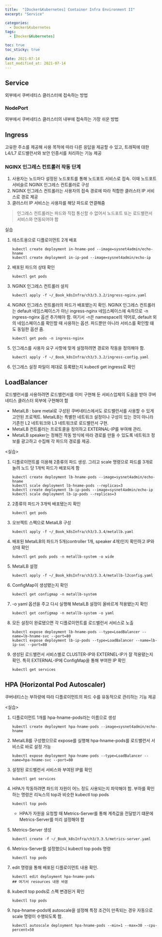 ```yaml
---
title:  "[Docker&Kubernetes] Container Infra Environment II"
excerpt: "Service"

categories:
  - Docker&Kubernetes
tags:
  - [Docker&Kubernetes]

toc: true
toc_sticky: true
 
date: 2021-07-14
last_modified_at: 2021-07-14
---
```

## Service

외부에서 쿠버네티스 클러스터에 접속하는 방법

### NodePort

외부에서 쿠버네티스 클러스터의 내부에 접속하는 가장 쉬운 방법

## Ingress

고유한 주소를 제공해 사용 목적에 따라 다른 응답을 제공할 수 있고, 트래픽에 대한 L4/L7 로드밸런서와 보안 인증서를 처리하는 기능 제공

### NGINX 인그레스 컨트롤러 작동 단계

1. 사용자는 노드마다 설정된 노드포트를 통해 노드포트 서비스로 접속. 이때 노드포트 서비슬르 NGINX 인그레스 컨트롤러로 구성
2. NGINX 인그레스 컨트롤러는 사용자의 접속 경로에 따라 적합한 클러스터 IP 서비스로 경로 제공
3. 클러스터 IP 서비스는 사용자를 해당 파드로 연결해줌
>인그레스 컨트롤러는 파드와 직접 통신할 수 없어서 노드포트 또는 로드밸런서 서비스와 연동되어야 함

실습

1. 테스트용으로 디플로이먼트 2개 배포

    ```docker
    kubectl create deployment in-hname-pod --image=sysnet4admin/echo-hname
    kubectl create deployment in-ip-pod --image=sysnet4admin/echo-ip
    ```

2. 배포된 파드의 상태 확인

    ```docker
    kubectl get pods
    ```

3. NGINX 인그레스 컨트롤러 설치

    ```docker
    kubectl apply -f ~/_Book_k8sInfra/ch3/3.3.2/ingress-nginx.yaml
    ```

4. NGINX 인그레스 컨트롤러의 파드가 배포됐는지 확인. NGINX 인그레스 컨트롤러는 default 네임스페이스가 아닌 ingress-nginx 네임스페이스에 속하므로 -n ingress-nginx 옵션 추가해야 함. 여기서 -n은 namespace의 약어로, default 외의 네임스페이스를 확인할 때 사용하는 옵션. 파드뿐만 아니라 서비스를 확인할 떄도 동일한 옵션 줌.

    ```docker
    kubectl get pods -n ingress-nginx
    ```

5. 인그레스를 사용자 요구 사항에 맞게 설정하려면 경로와 작동을 정의해야 함.

    ```docker
    kubectl apply -f ~/_Book_k8sInfra/ch3/3.3.2/ingress-config.yaml
    ```

6. 인그레스 설정 파일이 제대로 등록됐는지 kubectl get ingress로 확인

## LoadBalancer

로드밸런서를 사용하려면 로드밸런서를 이미 구현해 둔 서비스업체의 도움을 받아 쿠버네티스 클러스터 외부에 구현해야 함

- MetalLB : bare metal로 구성된 쿠버네티스에서도 로드밸런서를 사용할 수 있게 고안된 프로젝트. MetalLB는 특별한 네트워크 설정이나 구성이 있는 것이 아니라 기존읜 L2 네트워크와 L3 네트워크로 로드밸런서 구현.
- MetalLB 컨트롤러는 프로토콜을 정의하고 EXTERNAL-IP를 부여해 관리.
- MetalLB speaker는 정해진 작동 방식에 따라 경로를 만들 수 있도록 네트워크 정보를 광고하고 수집해 각 파드의 경로를 제공.

<실습>

1. 디플로이먼트를 이용해 2종류의 파드 생성. 그리고 scale 명령으로 파드를 3개로 늘려 노드 당 1개씩 파드가 배포되게 함

    ```docker
    kubectl create deployment lb-hname-pods --image=sysnet4admin/echo-hname
    kubectl scale deployment lb-hname-pods --replicas=3
    kubectl create deployment lb-ip-pods --image=sysnet4admin/echo-ip
    kubectl scale deployment lb-ip-pods --replicas=3
    ```

2. 2종류의 파드가 3개씩 배포됐는지 확인

    ```docker
    kubectl get pods
    ```

3. 오브젝트 스펙으로 MetalLB 구성

    ```docker
    kubectl apply -f ~/_Book_k8sInfra/ch3/3.3.4/metallb.yaml
    ```

4. 배포된 MetalLB의 파드가 5개(controller 1개, speaker 4개)인지 확인하고 IP와 상태 확인

    ```docker
    kubectl get pods pods -n metallb-system -o wide
    ```

5. MetalLB 설정

    ```docker
    kubectl apply -f ~/_Book_k8sInfra/ch3/3.3.4/metallb-l2config.yaml
    ```

6. ConfigMap이 생성됐는지 확인

    ```docker
    kubectl get configmap -n metallb-system
    ```

7. -o yaml 옵션을 주고 다시 실행해 MetalLB 설정이 올바르게 적용됐는지 확인

    ```docker
    kubectl get configmap -n metallb-system -o yaml
    ```

8. 모든 설정이 완료됐으면 각 디플로이먼트를 로드밸런서 서비스로 노출

    ```docker
    kubectl expose deployment lb-hname-pods --type=LoadBalancer --name=lb-hname-svc --port=80
    kubectl expose deployment lb-ip-pods --type=LoadBalancer --name=lb-ip-svc --port=80
    ```

9. 생성된 로드밸런서 서비스별로 CLUSTER-IP와 EXTERNEL-IP가 잘 적용됐는지 확인. 특히 EXTERNAL-IP에 ConfigMap을 통해 부여한 IP 확인

    ```docker
    kubectl get services
    ```

## HPA (Horizontal Pod Autoscaler)

쿠버네티스는 부하량에 따라 디플로이먼트의 파드 수를 유동적으로 관리하는 기능 제공

<실습>

1. 디플로이먼트 1개를 hpa-hname-pods라는 이름으로 생성

    ```docker
    kubectl create deployment hpa-hname-pods --image=sysnet4admin/echo-hname
    ```

2. MetalLB를 구성했으므로 expose를 실행해 hpa-hname-pods를 로드밸런서 서비스로 바로 설정 가능

    ```docker
    kubectl expose deployment hpa-hname-pods --type=LoadBalancer --name=hpa-hname-svc --port=80
    ```

3. 설정된 로드밸런서 서비스와 부여된 IP를 확인

    ```docker
    kubectl get services
    ```

4. HPA가 작동하려면 파드의 자원이 어느 정도 사용되는지 파악해야 함. 부하를 확인하는 명령은 리눅스의 top과 비슷한 kubectl top pods

    ```docker
    kubectl top pods
    ```

    - HPA가 자원을 요청할 때 Metrics-Server를 통해 계측값을 전달받기 떄문에 Metrics-Server를 미리 설정해야 함
5. Metrics-Server 생성

    ```docker
    kubectl create -f ~/_Book_k8sInfra/ch3/3.3.5/metrics-server.yaml
    ```

6. Metrics-Server를 설정했으니 kubectl top pods 명령

    ```docker
    kubectl top pods
    ```

7. edit 명령을 통해 배포된 디플로이먼트 내용 확인.

    ```docker
    kubectl edit deployment hpa-hname-pods
    ## 여기서 resources 내용 바꿈
    ```

8. kubectl top pods로 스펙 변경된거 확인

    ```docker
    kubectl top pods
    ```

9. hpa-hname-pods에 autoscale을 설정해 특정 조건이 만족되는 경우 자동으로 scale 명령이 수행되도록 함.

    ```docker
    kubectl autoscale deployment hpa-hname-pods --min=1 --max=30 --cpu-percent=50
    ```